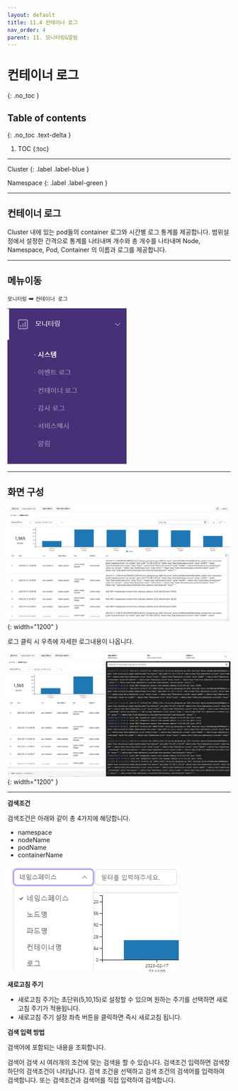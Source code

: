```yaml
---
layout: default
title: 11.4 컨테이너 로그
nav_order: 4
parent: 11. 모니터링&알림
---
```


# 컨테이너 로그
{: .no_toc }


## Table of contents
{: .no_toc .text-delta }

1. TOC
{:toc}

---

<div class="code-example" markdown="1">
Cluster
{: .label .label-blue }

Namespace
{: .label .label-green }
</div>

---

## 컨테이너 로그

Cluster 내에 있는 pod들의 container 로그와 시간별 로그 통계를 제공합니다. 범위설정에서 설정한 간격으로 통계를 나타내며 개수와 총 개수를 나타내며 Node, Namespace, Pod, Container 의 이름과 로그를 제공합니다.

---
## 메뉴이동
`모니터링` ➡ `컨테이너 로그`

![sys.png](/assets/images/monitoring/sys.png)

---

## 화면 구성

![container_log.png](/assets/images/monitoring/container_log.png){: width="1200" }

로그 클릭 시 우측에 자세한 로그내용이 나옵니다.

![container_log_detail.png](/assets/images/monitoring/container_log_detail.png){: width="1200" }

---

**검색조건**

검색조건은 아래와 같이 총 4가지에 해당합니다.

- namespace
- nodeName
- podName
- containerName

![container_log_condition.png](/assets/images/monitoring/container_log_condition.png)

**새로고침 주기**

- 새로고침 주기는 초단위(5,10,15)로 설정할 수 있으며 원하는 주기를 선택하면 새로고침 주기가 적용됩니다.
- 새로고침 주기 설정 좌측 버튼을 클릭하면 즉시 새로고침 됩니다.

**검색 입력 방법**

검색어에 포함되는 내용을 조회합니다.

검색어 검색 시 여러개의 조건에 맞는 검색을 할 수 있습니다.
검색조건 입력하면 검색창 하단의 검색조건이 나타납니다. 검색 조건을 선택하고 검색 조건의 검색어를 입력하여 검색합니다. 또는 검색조건과 검색어를 직접 입력하여 검색합니다.